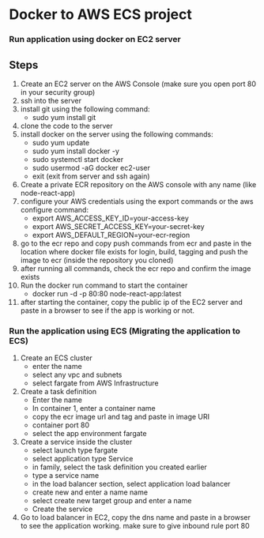 # Docker to AWS ECS project
### Run application using docker on EC2 server
## Steps
1. Create an EC2 server on the AWS Console (make sure you open port 80 in your security group)
2. ssh into the server
3. install git using the following command:
    * sudo yum install git
4. clone the code to the server
5. install docker on the server using the following commands:
    * sudo yum update
    * sudo yum install docker -y
    * sudo systemctl start docker
    * sudo usermod -aG docker ec2-user
    * exit (exit from server and ssh again)
6. Create a private ECR repository on the AWS console with any name (like node-react-app)
7. configure your AWS credentials using  the export commands or the aws configure command:
    * export AWS_ACCESS_KEY_ID=your-access-key
    * export AWS_SECRET_ACCESS_KEY=your-secret-key
    * export AWS_DEFAULT_REGION=your-ecr-region
8. go to the ecr repo and copy push commands from ecr and paste in the location where docker file exists for login, build, tagging and push the image to ecr (inside the repository you cloned)
9. after running all commands, check the ecr repo and confirm the image exists
10. Run the docker run command to start the container
    * docker run -d -p 80:80 node-react-app:latest
11. after starting the container, copy the public ip of the EC2 server and paste in a browser to see if the app is working or not.

### Run the application using ECS (Migrating the application to ECS)

1. Create an ECS cluster
    * enter the name
    * select any vpc and subnets
    * select fargate from AWS Infrastructure
2. Create a task definition
    * Enter the name
    * In container 1, enter a container name
    * copy the ecr image url and tag and paste in image URI
    * container port 80
    * select the app environment fargate
3. Create a service inside the cluster
    * select launch type fargate
    * select application type Service
    * in family, select the task definition you created earlier
    * type a service name
    * in the load balancer section, select application load balancer
    * create new and enter a name name
    * select create new target group and enter a name
    * Create the service 
4. Go to load balancer in EC2, copy the dns name and paste in a browser to see the application working.
    make sure to give inbound rule port 80 